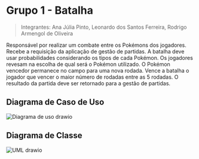 # Grupo 1 - Batalha
> Integrantes: Ana Júlia Pinto, Leonardo dos Santos Ferreira, Rodrigo Armengol de Oliveira

Responsável por realizar um combate entre os Pokémons dos jogadores. Recebe a requisição da aplicação de gestão de partidas. A batalha deve usar probabilidades considerando os tipos de cada Pokémon. Os jogadores revesam na escolha de qual será o Pokémon utilizado. O Pokémon vencedor permanece no campo para uma nova rodada. Vence a batalha o jogador que vencer o maior número de rodadas entre as 5 rodadas. O resultado da partida deve ser retornado para a gestão de partidas.

## Diagrama de Caso de Uso
![Diagrama de uso drawio](https://github.com/user-attachments/assets/3895ffe2-13f0-4f4d-826d-b39c8f31107c)

## Diagrama de Classe
![UML drawio](https://github.com/user-attachments/assets/949015d6-6bc2-463e-985d-b91cf009850b)


